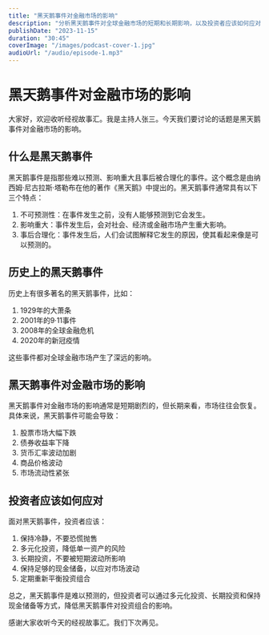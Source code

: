 ```yaml
---
title: "黑天鹅事件对金融市场的影响"
description: "分析黑天鹅事件对全球金融市场的短期和长期影响，以及投资者应该如何应对。"
publishDate: "2023-11-15"
duration: "30:45"
coverImage: "/images/podcast-cover-1.jpg"
audioUrl: "/audio/episode-1.mp3"
---
```


# 黑天鹅事件对金融市场的影响

大家好，欢迎收听经视故事汇。我是主持人张三。今天我们要讨论的话题是黑天鹅事件对金融市场的影响。

## 什么是黑天鹅事件

黑天鹅事件是指那些难以预测、影响重大且事后被合理化的事件。这个概念是由纳西姆·尼古拉斯·塔勒布在他的著作《黑天鹅》中提出的。黑天鹅事件通常具有以下三个特点：

1. 不可预测性：在事件发生之前，没有人能够预测到它会发生。
2. 影响重大：事件发生后，会对社会、经济或金融市场产生重大影响。
3. 事后合理化：事件发生后，人们会试图解释它发生的原因，使其看起来像是可以预测的。

## 历史上的黑天鹅事件

历史上有很多著名的黑天鹅事件，比如：

1. 1929年的大萧条
2. 2001年的9·11事件
3. 2008年的全球金融危机
4. 2020年的新冠疫情

这些事件都对全球金融市场产生了深远的影响。

## 黑天鹅事件对金融市场的影响

黑天鹅事件对金融市场的影响通常是短期剧烈的，但长期来看，市场往往会恢复。具体来说，黑天鹅事件可能会导致：

1. 股票市场大幅下跌
2. 债券收益率下降
3. 货币汇率波动加剧
4. 商品价格波动
5. 市场流动性紧张

## 投资者应该如何应对

面对黑天鹅事件，投资者应该：

1. 保持冷静，不要恐慌抛售
2. 多元化投资，降低单一资产的风险
3. 长期投资，不要被短期波动所影响
4. 保持足够的现金储备，以应对市场波动
5. 定期重新平衡投资组合

总之，黑天鹅事件是难以预测的，但投资者可以通过多元化投资、长期投资和保持现金储备等方式，降低黑天鹅事件对投资组合的影响。

感谢大家收听今天的经视故事汇。我们下次再见。